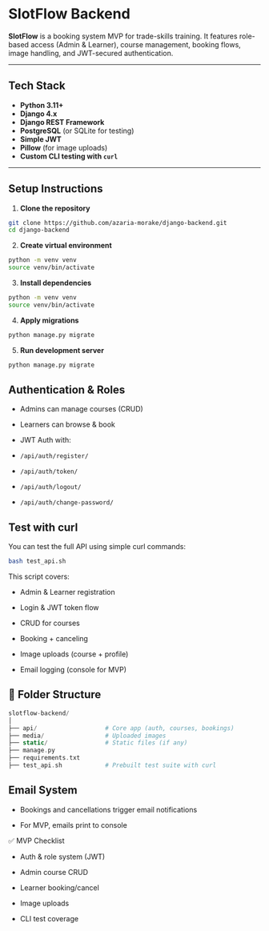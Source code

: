 # SlotFlow Backend

**SlotFlow** is a booking system MVP for trade-skills training. It features role-based access (Admin & Learner), course management, booking flows, image handling, and JWT-secured authentication.

---

## Tech Stack

- **Python 3.11+**
- **Django 4.x**
- **Django REST Framework**
- **PostgreSQL** (or SQLite for testing)
- **Simple JWT**
- **Pillow** (for image uploads)
- **Custom CLI testing with `curl`**

---

## Setup Instructions

1. **Clone the repository**

```bash
git clone https://github.com/azaria-morake/django-backend.git
cd django-backend
```

2. **Create virtual environment**

```bash
python -m venv venv
source venv/bin/activate
```

3. **Install dependencies**

```bash
python -m venv venv
source venv/bin/activate
```

4. **Apply migrations**

```bash
python manage.py migrate
```

5. **Run development server**

```bash
python manage.py migrate
```

## Authentication & Roles

- Admins can manage courses (CRUD)

- Learners can browse & book

- JWT Auth with:

- ```/api/auth/register/```

- ```/api/auth/token/```

- ```/api/auth/logout/```

- ```/api/auth/change-password/```

## Test with curl

You can test the full API using simple curl commands:

```bash
bash test_api.sh
```

This script covers:

- Admin & Learner registration

- Login & JWT token flow

- CRUD for courses

- Booking + canceling

- Image uploads (course + profile)

- Email logging (console for MVP)

 ## 📁 Folder Structure
```php
slotflow-backend/
│
├── api/                   # Core app (auth, courses, bookings)
├── media/                 # Uploaded images
├── static/                # Static files (if any)
├── manage.py
├── requirements.txt
├── test_api.sh            # Prebuilt test suite with curl
```

## Email System
- Bookings and cancellations trigger email notifications

- For MVP, emails print to console

✅ MVP Checklist

- Auth & role system (JWT)

- Admin course CRUD

- Learner booking/cancel

- Image uploads

- CLI test coverage




